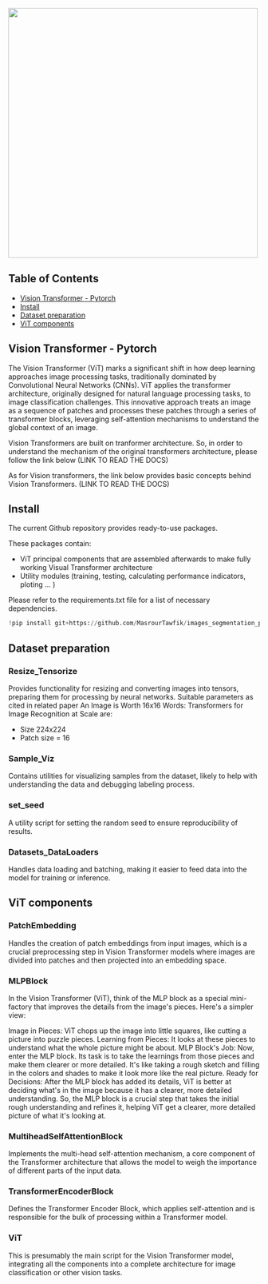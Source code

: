 <img src="./Assets/vit.gif" width="500px"></img>

## Table of Contents

- [Vision Transformer - Pytorch](#vision-transformer---pytorch)
- [Install](#install)
- [Dataset preparation](#Dataset-preparation)
- [ViT components](#ViT-components)


## Vision Transformer - Pytorch

The Vision Transformer (ViT) marks a significant shift in how deep learning approaches image processing tasks, traditionally dominated by Convolutional Neural Networks (CNNs). ViT applies the transformer architecture, originally designed for natural language processing tasks, to image classification challenges. This innovative approach treats an image as a sequence of patches and processes these patches through a series of transformer blocks, leveraging self-attention mechanisms to understand the global context of an image.

Vision Transformers are built on tranformer architecture. So, in order to understand the mechanism of the original transformers architecture, please follow the link below
(LINK TO READ THE DOCS)

As for Vision transformers, the link below provides basic concepts behind Vision Transformers.
(LINK TO READ THE DOCS)

 

## Install

The current Github repository provides ready-to-use packages.

These packages contain:
- ViT principal components that are assembled afterwards to make fully working Visual Transformer architecture
- Utility modules (training, testing, calculating performance indicators, ploting ... )

Please refer to the requirements.txt file for a list of necessary dependencies.


```python
!pip install git+https://github.com/MasrourTawfik/images_segmentation_prompt/tree/main/ViT_Implementation.git
```


## Dataset preparation

### Resize_Tensorize
Provides functionality for resizing and converting images into tensors, preparing them for processing by neural networks.
Suitable parameters as cited in related paper An Image is Worth 16x16 Words: Transformers for Image Recognition at Scale are:

- Size 224x224
- Patch size = 16

### Sample_Viz
Contains utilities for visualizing samples from the dataset, likely to help with understanding the data and debugging labeling process.

### set_seed
A utility script for setting the random seed to ensure reproducibility of results.

### Datasets_DataLoaders
Handles data loading and batching, making it easier to feed data into the model for training or inference.

## ViT components

### PatchEmbedding
Handles the creation of patch embeddings from input images, which is a crucial preprocessing step in Vision Transformer models where images are divided into patches and then projected into an embedding space.


### MLPBlock
In the Vision Transformer (ViT), think of the MLP block as a special mini-factory that improves the details from the image's pieces. Here's a simpler view:

Image in Pieces: ViT chops up the image into little squares, like cutting a picture into puzzle pieces.
Learning from Pieces: It looks at these pieces to understand what the whole picture might be about.
MLP Block's Job: Now, enter the MLP block. Its task is to take the learnings from those pieces and make them clearer or more detailed. It's like taking a rough sketch and filling in the colors and shades to make it look more like the real picture.
Ready for Decisions: After the MLP block has added its details, ViT is better at deciding what's in the image because it has a clearer, more detailed understanding.
So, the MLP block is a crucial step that takes the initial rough understanding and refines it, helping ViT get a clearer, more detailed picture of what it's looking at.

### MultiheadSelfAttentionBlock
Implements the multi-head self-attention mechanism, a core component of the Transformer architecture that allows the model to weigh the importance of different parts of the input data.


### TransformerEncoderBlock
Defines the Transformer Encoder Block, which applies self-attention and is responsible for the bulk of processing within a Transformer model.

### ViT
This is presumably the main script for the Vision Transformer model, integrating all the components into a complete architecture for image classification or other vision tasks.